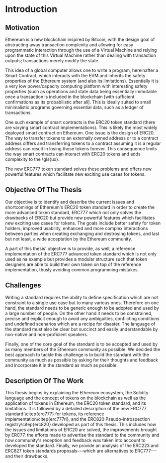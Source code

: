 # Introduction

<!-- Introduce:

 - Blockchain / Ethereum (briefly)
 - Define Tokens, ERC20, the need for a new standard
 - Introduce ERC777 
 - Define payment channels and reason for existence, use as credit card
 - Define loyalty points for credit cards -->

## Motivation

Ethereum is a new blockchain inspired by Bitcoin, with the design goal of abstracting away transaction complexity and allowing for easy programmatic interaction through the use of a Virtual Machine and relying upon the state of this Virtual Machine rather than dealing with transaction outputs; transactions merely modify the state.

This idea of a global computer allows one to write a program, hereinafter a Smart Contract, which interacts with the EVM and inherits the safety properties of the Ethereum system (and also its limitations). Essentially it is a very low power/capacity computing platform with interesting safety properties (such as operations and state data being essentially immutable once a transaction is included in the blockchain [with sufficient confirmations as its probabilistic after all]. This is ideally suited to small minimalistic programs governing essential data, such as a ledger of transactions.

One such example of smart contracts is the ERC20 token standard (there are varying smart contract implementations). This is likely the most widely deployed smart contract on Ethereum. One issue is the design of ERC20. The way to transfer tokens to an externally owned address or to a contract address differs and transferring tokens to a contract assuming it is a regular address can result in losing those tokens forever. This consequence limits the way smart contracts can interact with ERC20 tokens and adds complexity to the \gls{ux}.

The new ERC777 token standard solves these problems and offers new powerful features which facilitate new exciting use cases for tokens.

## Objective Of The Thesis

Our objective is to identify and describe the current issues and shortcomings of Ethereum's ERC20 token standard in order to create the more advanced token standard, ERC777 which not only solves the drawbacks of ERC20 but provide new powerful features which facilitates new exciting use cases for tokens. The goals include better safety for token holders, improved usability, enhanced and more complex interactions between parties when creating exchanging and destroying tokens, and last but not least, a wide acceptation by the Ethereum community.

A part of this thesis' objective is to provide, as well, a reference implementation of the ERC777 advanced token standard which is not only used as na example but provides a modular structure such that token designers are able to build their own token on top of the reference implementation, thusly avoiding common programming mistakes.

## Challenges

Writing a standard requires the ability to define specification which are not constraint to a single use case but to many various ones. Therefore on one hand, the standard needs to be generic enough to be adopted and used by a large number of people. On the other hand it needs to be constrained, precise and explicit enough to avoid any ambiguities, conflicting conditions and undefined scenarios which are a recipe for disaster. The language of the standard must also be clear but succinct and easily understandable by non-native and non-proficient speakers.

Finally, one of the core goal of the standard is to be accepted and used by as many members of the Ethereum community as possible. We decided the best approach to tackle this challenge is to build the standard with the community as much as possible by asking for their thoughts and feedback and incorporate it in the standard as much as possible.


## Description Of The Work

This thesis begins by explaining the Ethereum ecosystem, the Solidity language   and the concept of tokens on the blockchain as well as the application of tokens in Ethereum, the ERC20 token standard, and its limitations. It is followed by a detailed description of the new ERC777 standard \citep{erc777} for tokens, its reference implementation\citep{erc777ri}, and the ERC820 Pseudo-introspection registry\citep{erc820} developed as part of this thesis. This includes how the issues and limitations of ERC20 are solved, the improvements brought by ERC77, the efforts made to advertise the standard to the community and how community's reception and feedback was taken into account to developed the standard. Finally, we provide an analysis of the ERC223 and ERC827 token standards proposals---which are alternatives to ERC777---and their drawbacks.

